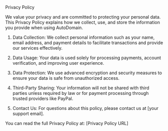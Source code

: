 
Privacy Policy

We value your privacy and are committed to protecting your personal data. This Privacy Policy explains how we collect, use, and store the information you provide when using AutoDomain.

1. Data Collection: We collect personal information such as your name, email address, and payment details to facilitate transactions and provide our services effectively.


2. Data Usage: Your data is used solely for processing payments, account verification, and improving user experience.


3. Data Protection: We use advanced encryption and security measures to ensure your data is safe from unauthorized access.


4. Third-Party Sharing: Your information will not be shared with third parties unless required by law or for payment processing through trusted providers like PayPal.


5. Contact Us: For questions about this policy, please contact us at [your support email].



You can read the full Privacy Policy at: [Privacy Policy URL]
